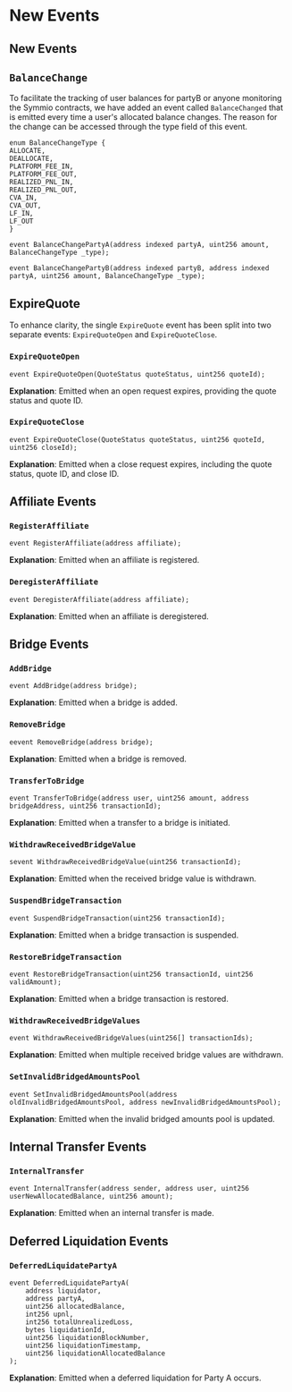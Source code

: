 # New Events

## New Events

## `BalanceChange`

To facilitate the tracking of user balances for partyB or anyone monitoring the Symmio contracts, we have added an event called `BalanceChanged` that is emitted every time a user's allocated balance changes. The reason for the change can be accessed through the type field of this event.

```solidity
enum BalanceChangeType {
ALLOCATE,
DEALLOCATE,
PLATFORM_FEE_IN,
PLATFORM_FEE_OUT,
REALIZED_PNL_IN,
REALIZED_PNL_OUT,
CVA_IN,
CVA_OUT,
LF_IN,
LF_OUT
}

event BalanceChangePartyA(address indexed partyA, uint256 amount, BalanceChangeType _type);

event BalanceChangePartyB(address indexed partyB, address indexed partyA, uint256 amount, BalanceChangeType _type);
```

## **ExpireQuote**

To enhance clarity, the single `ExpireQuote` event has been split into two separate events: `ExpireQuoteOpen` and `ExpireQuoteClose`.

### **`ExpireQuoteOpen`**

```solidity
event ExpireQuoteOpen(QuoteStatus quoteStatus, uint256 quoteId);
```

**Explanation**: Emitted when an open request expires, providing the quote status and quote ID.

### **`ExpireQuoteClose`**

```solidity
event ExpireQuoteClose(QuoteStatus quoteStatus, uint256 quoteId, uint256 closeId);
```

**Explanation**: Emitted when a close request expires, including the quote status, quote ID, and close ID.

## **Affiliate Events**

### **`RegisterAffiliate`**

```solidity
event RegisterAffiliate(address affiliate);
```

**Explanation**: Emitted when an affiliate is registered.

### **`DeregisterAffiliate`**

```solidity
event DeregisterAffiliate(address affiliate);
```

**Explanation**: Emitted when an affiliate is deregistered.

## **Bridge Events**

### **`AddBridge`**

```solidity
event AddBridge(address bridge);
```

**Explanation**: Emitted when a bridge is added.

### **`RemoveBridge`**

```solidity
eevent RemoveBridge(address bridge);
```

**Explanation**: Emitted when a bridge is removed.

### **`TransferToBridge`**

```solidity
event TransferToBridge(address user, uint256 amount, address bridgeAddress, uint256 transactionId);
```

**Explanation**: Emitted when a transfer to a bridge is initiated.

### **`WithdrawReceivedBridgeValue`**

```solidity
sevent WithdrawReceivedBridgeValue(uint256 transactionId);
```

**Explanation**: Emitted when the received bridge value is withdrawn.

### **`SuspendBridgeTransaction`**

```solidity
event SuspendBridgeTransaction(uint256 transactionId);
```

**Explanation**: Emitted when a bridge transaction is suspended.

### **`RestoreBridgeTransaction`**

```solidity
event RestoreBridgeTransaction(uint256 transactionId, uint256 validAmount);
```

**Explanation**: Emitted when a bridge transaction is restored.

### **`WithdrawReceivedBridgeValues`**

```solidity
event WithdrawReceivedBridgeValues(uint256[] transactionIds);
```

**Explanation**: Emitted when multiple received bridge values are withdrawn.

### **`SetInvalidBridgedAmountsPool`**

```solidity
event SetInvalidBridgedAmountsPool(address oldInvalidBridgedAmountsPool, address newInvalidBridgedAmountsPool);
```

**Explanation**: Emitted when the invalid bridged amounts pool is updated.

## **Internal Transfer Events**

### **`InternalTransfer`**

```solidity
event InternalTransfer(address sender, address user, uint256 userNewAllocatedBalance, uint256 amount);
```

**Explanation**: Emitted when an internal transfer is made.

## **Deferred Liquidation Events**

### **`DeferredLiquidatePartyA`**

```solidity
event DeferredLiquidatePartyA(
    address liquidator,
    address partyA,
    uint256 allocatedBalance,
    int256 upnl,
    int256 totalUnrealizedLoss,
    bytes liquidationId,
    uint256 liquidationBlockNumber,
    uint256 liquidationTimestamp,
    uint256 liquidationAllocatedBalance
);
```

**Explanation**: Emitted when a deferred liquidation for Party A occurs.
